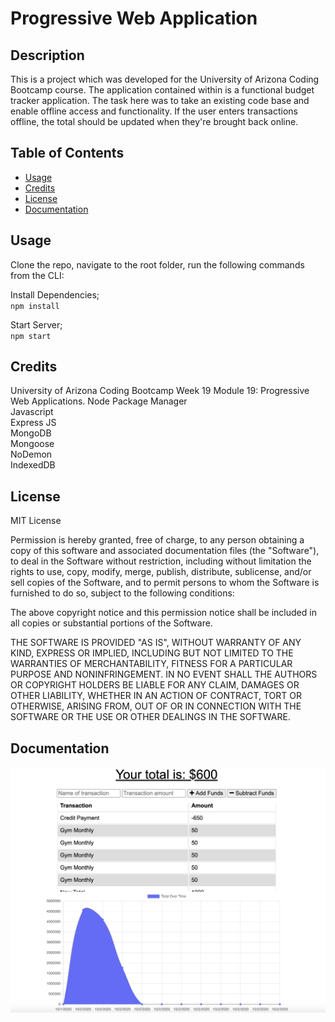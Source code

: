# Progressive Web Application

## Description 

This is a project which was developed for the University of Arizona Coding Bootcamp course. The application contained within is a functional budget tracker application. The task here was to take an existing code base and enable offline access and functionality. If the user enters transactions offline, the total should be updated when they're brought back online.

## Table of Contents 

* [Usage](#usage)
* [Credits](#credits)
* [License](#license)
* [Documentation](#documentation)

## Usage 

Clone the repo, navigate to the root folder, run the following commands from the CLI:     

Install Dependencies;    
`npm install`

Start Server;     
`npm start`     

## Credits

University of Arizona Coding Bootcamp Week 19 Module 19: Progressive Web Applications.
Node Package Manager     
Javascript     
Express JS       
MongoDB        
Mongoose           
NoDemon     
IndexedDB      

## License

MIT License

Permission is hereby granted, free of charge, to any person obtaining a copy
of this software and associated documentation files (the "Software"), to deal
in the Software without restriction, including without limitation the rights
to use, copy, modify, merge, publish, distribute, sublicense, and/or sell
copies of the Software, and to permit persons to whom the Software is
furnished to do so, subject to the following conditions:

The above copyright notice and this permission notice shall be included in all
copies or substantial portions of the Software.

THE SOFTWARE IS PROVIDED "AS IS", WITHOUT WARRANTY OF ANY KIND, EXPRESS OR
IMPLIED, INCLUDING BUT NOT LIMITED TO THE WARRANTIES OF MERCHANTABILITY,
FITNESS FOR A PARTICULAR PURPOSE AND NONINFRINGEMENT. IN NO EVENT SHALL THE
AUTHORS OR COPYRIGHT HOLDERS BE LIABLE FOR ANY CLAIM, DAMAGES OR OTHER
LIABILITY, WHETHER IN AN ACTION OF CONTRACT, TORT OR OTHERWISE, ARISING FROM,
OUT OF OR IN CONNECTION WITH THE SOFTWARE OR THE USE OR OTHER DEALINGS IN THE
SOFTWARE.

## Documentation
   
![Screenshot](doc/proof_still.png?raw=true "Proof of Application")      